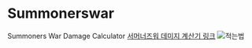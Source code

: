 # Summonerswar

Summoners War Damage Calculator
<a href="https://veev23.github.io/2018-swar/DamageCalc">서머너즈워 데미지 계산기 링크</a>
![적는법](https://veev23.github.io/2018-swar/1.png)
